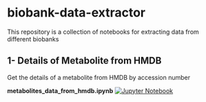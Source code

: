 # biobank-data-extractor
This repository is a collection of notebooks for extracting data from different biobanks

## 1- Details of Metabolite from HMDB
Get the details of a metabolite from HMDB by accession number

**metabolites_data_from_hmdb.ipynb**
[![Jupyter Notebook](https://badgen.net/badge/icon/jupyter/blue)](https://github.com/zgormez/biobank-data-extractor/blob/main/metabolites_data_from_hmdb.ipynb)
